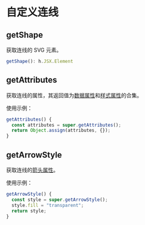 # 自定义连线

## getShape

获取连线的 SVG 元素。

```ts
getShape(): h.JSX.Element
```

## getAttributes

获取连线的属性，其返回值为[数据属性](/api/edgeApi.md#通用属性)和[样式属性](/api/edgeApi.html#样式属性)的合集。

使用示例：

```ts
getAttributes() {
  const attributes = super.getAttributes();
  return Object.assign(attributes, {});
}
```

## getArrowStyle

获取连线的[箭头属性](/api/edgeApi.html#箭头属性)。

使用示例：

```ts
getArrowStyle() {
  const style = super.getArrowStyle();
  style.fill = "transparent";
  return style;
}
```
